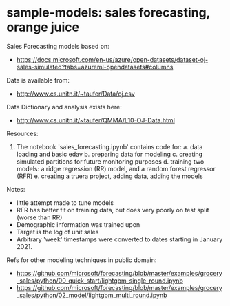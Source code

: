 # sample-models: sales forecasting, orange juice

Sales Forecasting models based on:
- https://docs.microsoft.com/en-us/azure/open-datasets/dataset-oj-sales-simulated?tabs=azureml-opendatasets#columns

Data is available from:
- http://www.cs.unitn.it/~taufer/Data/oj.csv

Data Dictionary and analysis exists here: 
- http://www.cs.unitn.it/~taufer/QMMA/L10-OJ-Data.html

Resources:
1. The notebook 'sales_forecasting.ipynb' contains code for:
  a. data loading and basic edav
  b. preparing data for modeling
  c. creating simulated partitions for future monitoring purposes
  d. training two models: a ridge regression (RR) model, and a random forest regressor (RFR)
  e. creating a truera project, adding data, adding the models
  
Notes:
  - little attempt made to tune models
  - RFR has better fit on training data, but does very poorly on test split (worse than RR)
  - Demographic information was trained upon 
  - Target is the log of unit sales
  - Arbitrary 'week' timestamps were converted to dates starting in January 2021. 

Refs for other modeling techniques in public domain:
- https://github.com/microsoft/forecasting/blob/master/examples/grocery_sales/python/00_quick_start/lightgbm_single_round.ipynb
- https://github.com/microsoft/forecasting/blob/master/examples/grocery_sales/python/02_model/lightgbm_multi_round.ipynb

